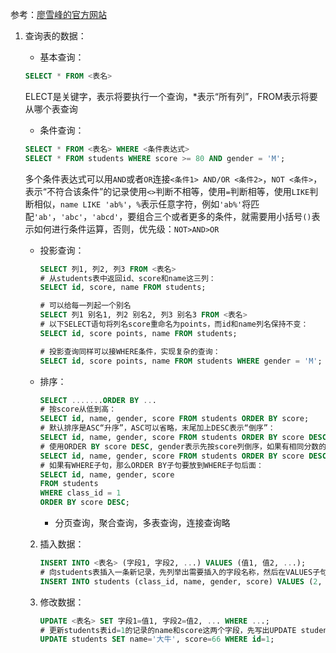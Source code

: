 参考：[廖雪峰的官方网站](https://www.liaoxuefeng.com/)
1. 查询表的数据：
	+ 基本查询：
	```sql
	SELECT * FROM <表名>
	```
	​		ELECT是关键字，表示将要执行一个查询，*表示“所有列”，FROM表示将要从哪个表查询
	+ 条件查询：
	```sql
	SELECT * FROM <表名> WHERE <条件表达式>
	SELECT * FROM students WHERE score >= 80 AND gender = 'M';
	```
	​		多个条件表达式可以用`AND`或者`OR`连接`<条件1> AND/OR <条件2>`，`NOT <条件>`，表示“不符合该条件”的记录
	​		使用`<>`判断不相等，使用`=`判断相等，使用`LIKE`判断相似，`name LIKE 'ab%'`，`%`表示任意字符，例如`'ab%'`将匹配`'ab'`，`'abc'`，`'abcd'`，要组合三个或者更多的条件，就需要用小括号`()`表示如何进行条件运算，否则，优先级：`NOT>AND>OR`
	
	+ 投影查询：
	
	  ```sql
	  SELECT 列1, 列2, 列3 FROM <表名>
	  # 从students表中返回id、score和name这三列：
	  SELECT id, score, name FROM students;
	  
	  # 可以给每一列起一个别名
	  SELECT 列1 别名1, 列2 别名2, 列3 别名3 FROM <表名>
	  # 以下SELECT语句将列名score重命名为points，而id和name列名保持不变：
	  SELECT id, score points, name FROM students;
	  
	  # 投影查询同样可以接WHERE条件，实现复杂的查询：
	  SELECT id, score points, name FROM students WHERE gender = 'M';
	  
	  ```
	
	+ 排序：
		```sql
	  SELECT .......ORDER BY ...
	  # 按score从低到高：
	  SELECT id, name, gender, score FROM students ORDER BY score;
	  # 默认排序是ASC“升序”，ASC可以省略，末尾加上DESC表示“倒序”：
	  SELECT id, name, gender, score FROM students ORDER BY score DESC;
	  # 使用ORDER BY score DESC, gender表示先按score列倒序，如果有相同分数的，再按gender列排序：
	  SELECT id, name, gender, score FROM students ORDER BY score DESC, gender;
	  # 如果有WHERE子句，那么ORDER BY子句要放到WHERE子句后面：
	  SELECT id, name, gender, score
	  FROM students
	  WHERE class_id = 1
	  ORDER BY score DESC;
	  ```
	  
	  + 分页查询，聚合查询，多表查询，连接查询略
	
	2. 插入数据：
	
	   ```sql
	   INSERT INTO <表名> (字段1, 字段2, ...) VALUES (值1, 值2, ...);
	   # 向students表插入一条新记录，先列举出需要插入的字段名称，然后在VALUES子句中依次写出对应字段的值：
	   INSERT INTO students (class_id, name, gender, score) VALUES (2, '大牛', 'M', 80);
	   ```
	
	3. 修改数据：
	
	   ```sql
	   UPDATE <表名> SET 字段1=值1, 字段2=值2, ... WHERE ...;
	   # 更新students表id=1的记录的name和score这两个字段，先写出UPDATE students SET name='大牛', score=66，然后在WHERE子句中写出需要更新的行的筛选条件id=1：
	   UPDATE students SET name='大牛', score=66 WHERE id=1;
	   ```
	
	
	
	























